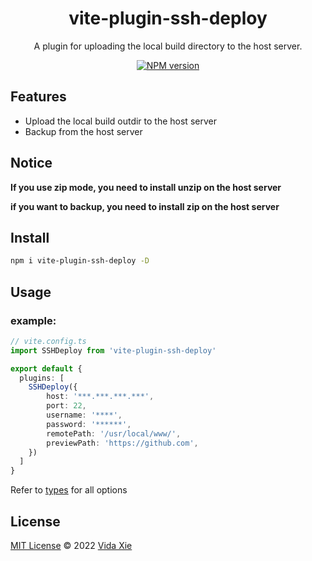 

<h1 align="center">vite-plugin-ssh-deploy</h1>

<p align="center">A plugin for uploading the local build directory to the host server.</p>
<p align="center">
  <a href="https://www.npmjs.com/package/vite-plugin-ssh-deploy">
	<img src="https://img.shields.io/npm/v/vite-plugin-ssh-deploy" alt="NPM version" />
  </a>
</p>

## Features

- Upload the local build outdir to the host server
- Backup from the host server

## Notice

**If you use zip mode, you need to install unzip on the host server**

**if you want to backup, you need to install zip on the host server**

## Install

```bash
npm i vite-plugin-ssh-deploy -D
```

## Usage

### example:

```typescript
// vite.config.ts
import SSHDeploy from 'vite-plugin-ssh-deploy'

export default {
  plugins: [
    SSHDeploy({
        host: '***.***.***.***',
        port: 22,
        username: '****',
        password: '******',
        remotePath: '/usr/local/www/',
        previewPath: 'https://github.com',
    })
  ]
}
```

Refer to [types](./src/types.ts) for all options 

## License

 [MIT License](./LICENSE) © 2022 [Vida Xie](https://github.com/vidaaaa)

